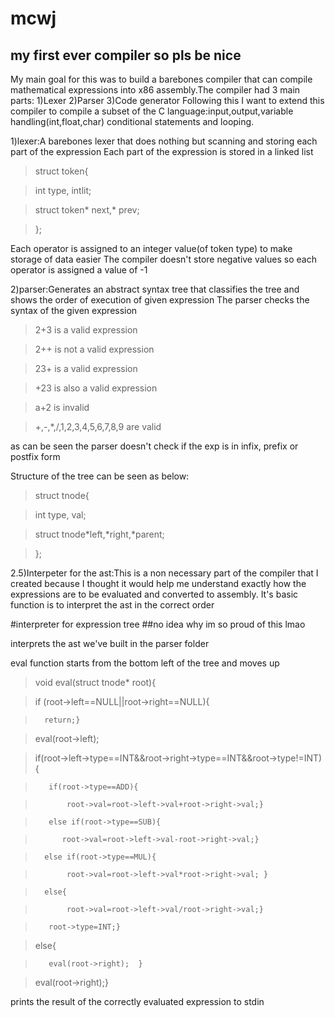 # mcwj
## my first ever compiler so pls be nice

My main goal for this was to build a barebones compiler that can compile mathematical expressions into x86 assembly.The compiler had 3 main parts:
            1)Lexer
            2)Parser
            3)Code generator
Following this I want to extend this compiler to compile a subset of the C language:input,output,variable handling(int,float,char) conditional statements and looping.

1)lexer:A barebones lexer that does nothing but scanning and storing each part of the expression
Each part of the expression is stored in a linked list
>struct token{

>   int type, intlit;

>   struct token* next,* prev;

>};


Each operator is assigned to an integer value(of token type) to make storage of data easier 
The compiler doesn't store negative values so each operator is assigned a value of -1


2)parser:Generates an abstract syntax tree that classifies the tree and shows the order of execution of given expression
The  parser checks the syntax of the given expression
>2+3 is a valid expression

>2++ is not a valid expression

>23+ is a valid expression

>+23 is also a valid expression

>a+2 is invalid

>+,-,*,/,1,2,3,4,5,6,7,8,9 are valid

as can be seen the parser doesn't check if the exp is in infix, prefix or postfix form

Structure of the tree can be seen as below:

>struct tnode{

>int type, val;

>struct tnode*left,*right,*parent;    

>};

2.5)Interpeter for the ast:This is a non necessary part of the compiler that I created because I thought it would help me understand exactly how the expressions are to be evaluated and converted to assembly.
It's basic function is to interpret the ast in the correct order

#interpreter for expression tree
##no idea why im so proud of this lmao

interprets the ast we've built in the parser folder

eval function starts from the bottom left of the tree and moves up

>void eval(struct tnode* root){


>    if (root->left==NULL||root->right==NULL){
 
>       return;}

>    eval(root->left);

>    if(root->left->type==INT&&root->right->type==INT&&root->type!=INT){

>        if(root->type==ADD){

>            root->val=root->left->val+root->right->val;}

>        else if(root->type==SUB){
 
>           root->val=root->left->val-root->right->val;}
 
>       else if(root->type==MUL){

>            root->val=root->left->val*root->right->val; }

>       else{

>            root->val=root->left->val/root->right->val;}

>        root->type=INT;}

>    else{

>        eval(root->right);  }

>    eval(root->right);}

prints the  result of the correctly evaluated expression to stdin

